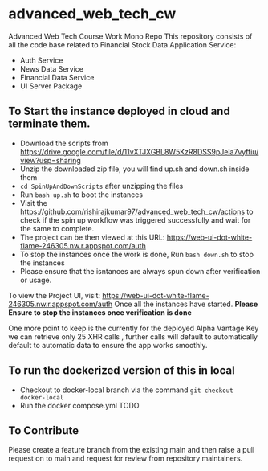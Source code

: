 # advanced_web_tech_cw

Advanced Web Tech Course Work Mono Repo
This repository consists of all the code base related to Financial Stock Data Application
Service:

- Auth Service
- News Data Service
- Financial Data Service
- UI Server Package

## To Start the instance deployed in cloud and terminate them.
- Download the scripts from https://drive.google.com/file/d/11vXTJXGBL8W5KzR8DSS9pJela7vyftiu/view?usp=sharing
- Unzip the downloaded zip file, you will find up.sh and down.sh inside them
- `cd SpinUpAndDownScripts` after unzipping the files
- Run `bash up.sh` to boot the instances
- Visit the https://github.com/rishirajkumar97/advanced_web_tech_cw/actions to check if the spin up workflow was triggered successfully and wait for the same to complete.
- The project can be then viewed at this URL: https://web-ui-dot-white-flame-246305.nw.r.appspot.com/auth
- To stop the instances once the work is done, Run `bash down.sh` to stop the instances 
- Please ensure that the isntances are always spun down after verification or usage.

To view the Project UI, visit: https://web-ui-dot-white-flame-246305.nw.r.appspot.com/auth 
Once all the instances have started.
**Please Ensure to stop the instances once verification is done**

One more point to keep is the currently for the deployed Alpha Vantage Key we can retrieve only 25 XHR calls , further calls will default to automatically default to automatic data to ensure the app works smoothly.

## To run the dockerized version of this in local

- Checkout to docker-local branch via the command `git checkout docker-local`
- Run the docker compose.yml
  TODO

## To Contribute

Please create a feature branch from the existing main and then raise a pull request on to main and request for review from repository maintainers.
